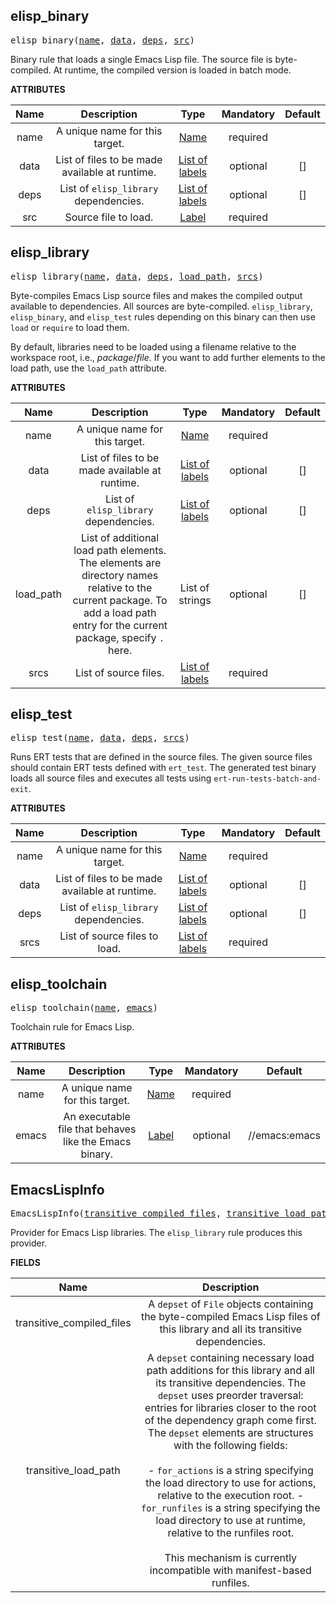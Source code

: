 <!-- Generated with Stardoc: http://skydoc.bazel.build -->

<a name="#elisp_binary"></a>

## elisp_binary

<pre>
elisp_binary(<a href="#elisp_binary-name">name</a>, <a href="#elisp_binary-data">data</a>, <a href="#elisp_binary-deps">deps</a>, <a href="#elisp_binary-src">src</a>)
</pre>

Binary rule that loads a single Emacs Lisp file.
The source file is byte-compiled.  At runtime, the compiled version is loaded in batch mode.

**ATTRIBUTES**


| Name  | Description | Type | Mandatory | Default |
| :-------------: | :-------------: | :-------------: | :-------------: | :-------------: |
| name |  A unique name for this target.   | <a href="https://bazel.build/docs/build-ref.html#name">Name</a> | required |  |
| data |  List of files to be made available at runtime.   | <a href="https://bazel.build/docs/build-ref.html#labels">List of labels</a> | optional | [] |
| deps |  List of <code>elisp_library</code> dependencies.   | <a href="https://bazel.build/docs/build-ref.html#labels">List of labels</a> | optional | [] |
| src |  Source file to load.   | <a href="https://bazel.build/docs/build-ref.html#labels">Label</a> | required |  |


<a name="#elisp_library"></a>

## elisp_library

<pre>
elisp_library(<a href="#elisp_library-name">name</a>, <a href="#elisp_library-data">data</a>, <a href="#elisp_library-deps">deps</a>, <a href="#elisp_library-load_path">load_path</a>, <a href="#elisp_library-srcs">srcs</a>)
</pre>

Byte-compiles Emacs Lisp source files and makes the compiled output available to dependencies.
All sources are byte-compiled.  `elisp_library`, `elisp_binary`, and `elisp_test` rules depending on this binary
can then use `load` or `require` to load them.

By default, libraries need to be loaded using a filename relative to the workspace root, i.e.,
<var>package</var>/<var>file</var>.
If you want to add further elements to the load path, use the `load_path` attribute.

**ATTRIBUTES**


| Name  | Description | Type | Mandatory | Default |
| :-------------: | :-------------: | :-------------: | :-------------: | :-------------: |
| name |  A unique name for this target.   | <a href="https://bazel.build/docs/build-ref.html#name">Name</a> | required |  |
| data |  List of files to be made available at runtime.   | <a href="https://bazel.build/docs/build-ref.html#labels">List of labels</a> | optional | [] |
| deps |  List of <code>elisp_library</code> dependencies.   | <a href="https://bazel.build/docs/build-ref.html#labels">List of labels</a> | optional | [] |
| load_path |  List of additional load path elements. The elements are directory names relative to the current package. To add a load path entry for the current package, specify <code>.</code> here.   | List of strings | optional | [] |
| srcs |  List of source files.   | <a href="https://bazel.build/docs/build-ref.html#labels">List of labels</a> | required |  |


<a name="#elisp_test"></a>

## elisp_test

<pre>
elisp_test(<a href="#elisp_test-name">name</a>, <a href="#elisp_test-data">data</a>, <a href="#elisp_test-deps">deps</a>, <a href="#elisp_test-srcs">srcs</a>)
</pre>

Runs ERT tests that are defined in the source files.
The given source files should contain ERT tests defined with `ert_test`.
The generated test binary loads all source files and executes all tests using `ert-run-tests-batch-and-exit`.

**ATTRIBUTES**


| Name  | Description | Type | Mandatory | Default |
| :-------------: | :-------------: | :-------------: | :-------------: | :-------------: |
| name |  A unique name for this target.   | <a href="https://bazel.build/docs/build-ref.html#name">Name</a> | required |  |
| data |  List of files to be made available at runtime.   | <a href="https://bazel.build/docs/build-ref.html#labels">List of labels</a> | optional | [] |
| deps |  List of <code>elisp_library</code> dependencies.   | <a href="https://bazel.build/docs/build-ref.html#labels">List of labels</a> | optional | [] |
| srcs |  List of source files to load.   | <a href="https://bazel.build/docs/build-ref.html#labels">List of labels</a> | required |  |


<a name="#elisp_toolchain"></a>

## elisp_toolchain

<pre>
elisp_toolchain(<a href="#elisp_toolchain-name">name</a>, <a href="#elisp_toolchain-emacs">emacs</a>)
</pre>

Toolchain rule for Emacs Lisp.

**ATTRIBUTES**


| Name  | Description | Type | Mandatory | Default |
| :-------------: | :-------------: | :-------------: | :-------------: | :-------------: |
| name |  A unique name for this target.   | <a href="https://bazel.build/docs/build-ref.html#name">Name</a> | required |  |
| emacs |  An executable file that behaves like the Emacs binary.   | <a href="https://bazel.build/docs/build-ref.html#labels">Label</a> | optional | //emacs:emacs |


<a name="#EmacsLispInfo"></a>

## EmacsLispInfo

<pre>
EmacsLispInfo(<a href="#EmacsLispInfo-transitive_compiled_files">transitive_compiled_files</a>, <a href="#EmacsLispInfo-transitive_load_path">transitive_load_path</a>)
</pre>

Provider for Emacs Lisp libraries.  The `elisp_library` rule produces this provider.

**FIELDS**


| Name  | Description |
| :-------------: | :-------------: |
| transitive_compiled_files |  A <code>depset</code> of <code>File</code> objects containing the byte-compiled Emacs Lisp files of this library and all its transitive dependencies.    |
| transitive_load_path |  A <code>depset</code> containing necessary load path additions for this library and all its transitive dependencies. The <code>depset</code> uses preorder traversal: entries for libraries closer to the root of the dependency graph come first. The <code>depset</code> elements are structures with the following fields:<br><br>- <code>for_actions</code> is a string specifying the load directory to use for actions, relative to the execution root. - <code>for_runfiles</code> is a string specifying the load directory to use at runtime, relative to the runfiles root.<br><br>This mechanism is currently incompatible with manifest-based runfiles.    |


